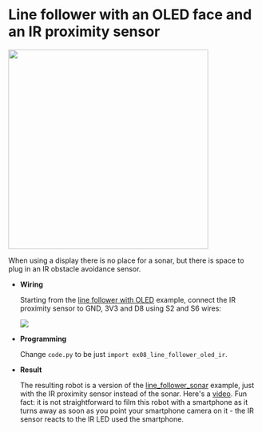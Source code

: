 # Line follower with an OLED face and an IR proximity sensor

<img src="../img/example-oled-ir.jpg" width="400"/>

When using a display there is no place for a sonar, but there is space to plug in an IR obstacle avoidance sensor.

* **Wiring**

  Starting from the [line follower with OLED](line_follower_oled.md) example, connect the IR proximity sensor to GND, 3V3 and D8 using S2 and S6 wires:

  ![](../img/example-oled-ir-wiring.jpg)

* **Programming**
  
  Change `code.py` to be just `import ex08_line_follower_oled_ir`.

* **Result**
  
  The resulting robot is a version of the [line_follower_sonar](line_follower_sonar.md) example, just with the IR proximity sensor instead of the sonar. Here's a [video](https://youtu.be/CE_nFJj4xOg). Fun fact: it is not straightforward to film this robot with a smartphone as it turns away as soon as you point your smartphone camera on it - the IR sensor reacts to the IR LED used the smartphone.